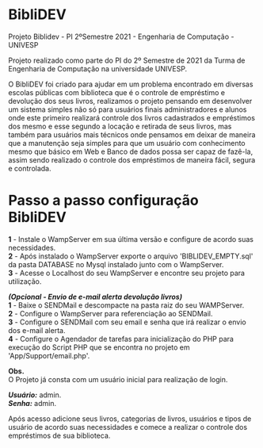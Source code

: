 # BibliDEV
Projeto Biblidev - PI 2ºSemestre 2021 - Engenharia de Computação - UNIVESP<br>

Projeto realizado como parte do PI do 2º Semestre de 2021 da Turma de Engenharia de Computação na universidade UNIVESP.<br>

O BibliDEV foi criado para ajudar em um problema encontrado em diversas escolas públicas com biblioteca que é o controle de empréstimo e devolução dos seus livros, realizamos o projeto pensando em desenvolver um sistema simples não só para usuários finais administradores e alunos onde este primeiro realizará controle dos livros cadastrados e empréstimos dos mesmo e esse segundo a locação e retirada de seus livros, mas também para usuários mais técnicos onde pensamos em deixar de maneira que a manutenção seja simples para que um usuário com conhecimento mesmo que básico em Web e Banco de dados possa ser capaz de fazê-la, assim sendo realizado o controle dos empréstimos de maneira fácil, segura e controlada. 

# Passo a passo configuração BibliDEV
<b>1</b> - Instale o WampServer em sua última versão e configure de acordo suas necessidades.<br>
<b>2</b> - Após instalado o WampServer exporte o arquivo 'BIBLIDEV_EMPTY.sql' da pasta DATABASE no Mysql instalado junto com o WampServer.<br>
<b>3</b> - Acesse o Localhost do seu WampServer e encontre seu projeto para utilização.<br>

<i><b>(Opcional - Envio de e-mail alerta devolução livros)</b></i><br>
<b>1</b> - Baixe o SENDMail e descompacte na pasta raiz do seu WAMPServer.<br>
<b>2</b> - Configure o WampServer para referenciação ao SENDMail.<br>
<b>3</b> - Configure o SENDMail com seu email e senha que irá realizar o envio dos e-mail alerta.<br>
<b>4</b> - Configure o Agendador de tarefas para inicialização do PHP para execução do Script PHP que se encontra no projeto em 'App/Support/email.php'.<br>

<b>Obs.</b><br>
O Projeto já consta com um usuário inicial para realização de login.

<b><i>Usuário:</i></b> admin.<br>
<b><i>Senha:</i></b> admin.<br>

Após acesso adicione seus livros, categorias de livros, usuários e tipos de usuário de acordo suas necessidades 
e comece a realizar o controle dos empréstimos de sua biblioteca.
